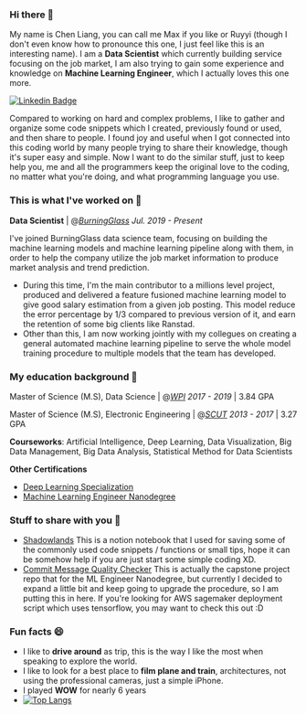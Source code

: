 ### Hi there 👋

My name is Chen Liang, you can call me Max if you like or Ruyyi (though I don't even know how to pronounce this one, I just feel like this is an interesting name). I am a **Data Scientist** which currently building service focusing on the job market, I am also trying to gain some experience and knowledge on **Machine Learning Engineer**, which I actually loves this one more.

[![Linkedin Badge](https://img.shields.io/badge/-LinkedIn-blue?style=flat-square&logo=Linkedin&logoColor=white&link=https://www.linkedin.com/in/ruyyi/)](https://www.linkedin.com/in/ruyyi/)

Compared to working on hard and complex problems, I like to gather and organize some code snippets which I created, previously found or used, and then share to people. I found joy and useful when I got connected into this coding world by many people trying to share their knowledge, though it's super easy and simple. Now I want to do the similar stuff, just to keep help you, me and all the programmers keep the original love to the coding, no matter what you're doing, and what programming language you use. 

### This is what I've worked on 🔭

**Data Scientist** | @_[BurningGlass](https://www.linkedin.com/company/burning-glass-technologies/mycompany/) Jul. 2019 - Present_

I've joined BurningGlass data science team, focusing on building the machine learning models and machine learning pipeline along with them, in order to help the company utilize the job market information to produce market analysis and trend prediction. 
- During this time, I'm the main contributor to a millions level project, produced and delivered a feature fusioned machine learning model to give good salary estimation from a given job posting. This model reduce the error percentage by 1/3 compared to previous version of it, and earn the retention of some big clients like Ranstad. 
- Other than this, I am now working jointly with my collegues on creating a general automated machine learning pipeline to serve the whole model training procedure to multiple models that the team has developed.

### My education background 📖

Master of Science (M.S), Data Science | @_[WPI](https://www.wpi.edu/) 2017 - 2019_ | 3.84 GPA

Master of Science (M.S), Electronic Engineering | @_[SCUT](https://www.wpi.edu/) 2013 - 2017_ | 3.27 GPA

**Courseworks**: Artificial Intelligence, Deep Learning, Data Visualization, Big Data Management, Big Data Analysis, Statistical
Method for Data Scientists

**Other Certifications**
* [Deep Learning Specialization](https://www.coursera.org/account/accomplishments/specialization/R9JKDQE957GL)
* [Machine Learning Engineer Nanodegree](https://confirm.udacity.com/D2SW3JUE)

### Stuff to share with you 💬 
* [Shadowlands](https://www.notion.so/ruyyisme/Shadowland-3117bf3dc60b4206acecd99d2f46ef3a) This is a notion notebook that I used for saving some of the commonly used code snippets / functions or small tips, hope it can be somehow help if you are just start some simple coding XD.
* [Commit Message Quality Checker](https://github.com/ruyyi0323/Udacity-ML-Engineer-Capstone-Project) This is actually the capstone project repo that for the ML Engineer Nanodegree, but currently I decided to expand a little bit and keep going to upgrade the procedure, so I am putting this in here. If you're looking for AWS sagemaker deployment script which uses tensorflow, you may want to check this out :D

### Fun facts 😄 
- I like to **drive around** as trip, this is the way I like the most when speaking to explore the world.
- I like to look for a best place to **film plane and train**, architectures, not using the professional cameras, just a simple iPhone.
- I played **WOW** for nearly 6 years
- [![Top Langs](https://github-readme-stats.vercel.app/api/top-langs/?username=ruyyi0323&layout=compact)](https://github.com/ruyyi0323/github-readme-stats)
